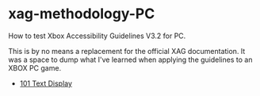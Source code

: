 # xag-methodology-PC
How to test Xbox Accessibility Guidelines V3.2 for PC.

This is by no means a replacement for the official XAG documentation. It was a space to dump what I've learned when applying the guidelines to an XBOX PC game.

* [101 Text Display](https://github.com/anevins12/xag-methodology/blob/3110ef8a3f53f8f66bddd91627b28a0105db7746/101-Text-Display)
